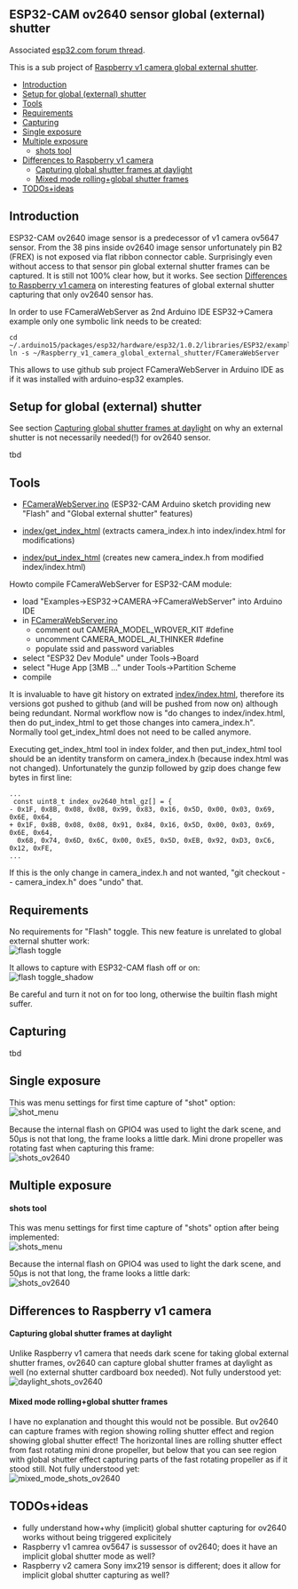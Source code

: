 ## ESP32-CAM ov2640 sensor global (external) shutter

Associated [esp32.com forum thread](https://www.esp32.com/viewtopic.php?f=19&t=11126).

This is a sub project of [Raspberry v1 camera global external shutter](../../..).

* [Introduction](#introduction)
* [Setup for global (external) shutter](#setup-for-global-external-shutter)
* [Tools](#tools)
* [Requirements](#requirements)
* [Capturing](#capturing)
* [Single exposure](#single-exposure)
* [Multiple exposure](#multiple-exposure)
  * [shots tool](#shots-tool)
* [Differences to Raspberry v1 camera](#differences-to-raspberry-v1-camera)
  * [Capturing global shutter frames at daylight](#capturing-global-shutter-frames-at-daylight)
  * [Mixed mode rolling+global shutter frames](#mixed-mode-rollingglobal-shutter-frames)
* [TODOs+ideas](#todosideas)

## Introduction

ESP32-CAM ov2640 image sensor is a predecessor of v1 camera ov5647 sensor. From the 38 pins inside ov2640 image sensor unfortunately pin B2 (FREX) is not exposed via flat ribbon connector cable. Surprisingly even without access to that sensor pin global external shutter frames can be captured. It is still not 100% clear how, but it works. See section [Differences to Raspberry v1 camera](#differences-to-raspberry-v1-camera) on interesting features of global external shutter capturing that only ov2640 sensor has.

In order to use FCameraWebServer as 2nd Arduino IDE ESP32->Camera example only one symbolic link needs to be created:

    cd ~/.arduino15/packages/esp32/hardware/esp32/1.0.2/libraries/ESP32/examples/Camera
    ln -s ~/Raspberry_v1_camera_global_external_shutter/FCameraWebServer

This allows to use github sub project FCameraWebServer in Arduino IDE as if it was installed with arduino-esp32 examples.

## Setup for global (external) shutter

See section [Capturing global shutter frames at daylight](#capturing-global-shutter-frames-at-daylight) on why an external shutter is not necessarily needed(!) for ov2640 sensor.

tbd

## Tools

* [FCameraWebServer.ino](FCameraWebServer.ino) (ESP32-CAM Arduino sketch providing new "Flash" and "Global external shutter" features)

* [index/get_index_html](index/get_index_html) (extracts camera_index.h into index/index.html for modifications)
* [index/put_index_html](index/put_index_html) (creates new camera_index.h from modified index/index.html)

Howto compile FCameraWebServer for ESP32-CAM module:
* load "Examples->ESP32->CAMERA->FCameraWebServer" into Arduino IDE
* in [FCameraWebServer.ino](FCameraWebServer.ino)
  * comment out CAMERA_MODEL_WROVER_KIT #define
  * uncomment CAMERA_MODEL_AI_THINKER #define
  * populate ssid and password variables
* select "ESP32 Dev Module" under Tools->Board
* select "Huge App [3MB ..." under Tools->Partition Scheme
* compile

It is invaluable to have git history on extrated [index/index.html](index/index.html), therefore its versions got pushed to github (and will be pushed from now on) although being redundant. Normal workflow now is "do changes to index/index.html, then do put_index_html to get those changes into camera_index.h". Normally tool get_index_html does not need to be called anymore.

Executing get_index_html tool in index folder, and then put_index_html tool should be an identity transform on camera_index.h (because index.html was not changed). Unfortunately the gunzip followed by gzip does change few bytes in first line:

    ...
     const uint8_t index_ov2640_html_gz[] = {
    - 0x1F, 0x8B, 0x08, 0x08, 0x99, 0x83, 0x16, 0x5D, 0x00, 0x03, 0x69, 0x6E, 0x64, 
    + 0x1F, 0x8B, 0x08, 0x08, 0x91, 0x84, 0x16, 0x5D, 0x00, 0x03, 0x69, 0x6E, 0x64, 
      0x68, 0x74, 0x6D, 0x6C, 0x00, 0xE5, 0x5D, 0xEB, 0x92, 0xD3, 0xC6, 0x12, 0xFE, 
    ...

If this is the only change in camera_index.h and not wanted, "git checkout -- camera_index.h" does "undo" that.

## Requirements

No requirements for "Flash" toggle. This new feature is unrelated to global external shutter work:  
![flash toggle](res/Flash.menu.png)

It allows to capture with ESP32-CAM flash off or on:  
![flash toggle_shadow](res/Flash.menu.shadow.png)

Be careful and turn it not on for too long, otherwise the builtin flash might suffer.


## Capturing

tbd

## Single exposure

This was menu settings for first time capture of "shot" option:  
![shot_menu](res/ov2640.global_shutter_done_menu.png)

Because the internal flash on GPIO4 was used to light the dark scene, and 50µs is not that long, the frame looks a little dark. Mini drone propeller was rotating fast when capturing this frame:  
![shots_ov2640](res/ov2640.global_shutter_done.png)

## Multiple exposure

#### shots tool

This was menu settings for first time capture of "shots" option after being implemented:  
![shots_menu](res/ov2640.global_shutter_done.shots_menu.png)

Because the internal flash on GPIO4 was used to light the dark scene, and 50µs is not that long, the frame looks a little dark:  
![shots_ov2640](res/ov2640.global_shutter_done.shots.png)

## Differences to Raspberry v1 camera

#### Capturing global shutter frames at daylight

Unlike Raspberry v1 camera that needs dark scene for taking global external shutter frames, ov2640 can capture global shutter frames at daylight as well (no external shutter cardboard box needed). Not fully understood yet:  
![daylight_shots_ov2640](res/ov2640.global_shutter_done.shots.no_box.png)

#### Mixed mode rolling+global shutter frames

I have no explanation and thought this would not be possible. But ov2640 can capture frames with region showing rolling shutter effect and region showing global shutter effect! The horizontal lines are rolling shutter effect from fast rotating mini drone propeller, but below that you can see region with global shutter effect capturing parts of the fast rotating propeller as if it stood still. Not fully understood yet:  
![mixed_mode_shots_ov2640](res/ov2640.global_shutter_done.shots.no_box.rs.hit2.png)


## TODOs+ideas

* fully understand how+why (implicit) global shutter capturing for ov2640 works without being triggered explicitely
* Raspberry v1 camrea ov5647 is sussessor of ov2640; does it have an implicit global shutter mode as well?
* Raspberry v2 camera Sony imx219 sensor is different; does it allow for implicit global shutter capturing as well?





